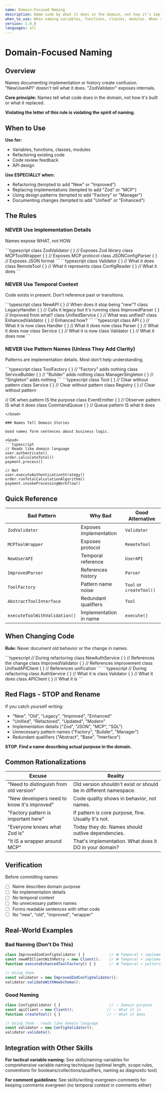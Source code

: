 ```yaml
---
name: Domain-Focused Naming
description: Name code by what it does in the domain, not how it's implemented or its history
when_to_use: When naming variables, functions, classes, modules. When reviewing code with vague names. When refactoring and tempted to add "New" or "Improved". When using implementation details like "ZodValidator" or pattern names like "Factory".
version: 1.0.0
languages: all
---
```


# Domain-Focused Naming

## Overview

Names documenting implementation or history create confusion. "NewUserAPI" doesn't tell what it does. "ZodValidator" exposes internals.

**Core principle:** Names tell what code does in the domain, not how it's built or what it replaced.

**Violating the letter of this rule is violating the spirit of naming.**

## When to Use

**Use for:**

- Variables, functions, classes, modules
- Refactoring existing code
- Code review feedback
- API design

**Use ESPECIALLY when:**

- Refactoring (tempted to add "New" or "Improved")
- Replacing implementations (tempted to add "Zod" or "MCP")
- Using design patterns (tempted to add "Factory" or "Manager")
- Documenting changes (tempted to add "Unified" or "Enhanced")

## The Rules

### NEVER Use Implementation Details

Names expose WHAT, not HOW.

<Bad>
```typescript
class ZodValidator { }          // Exposes Zod library
class MCPToolWrapper { }        // Exposes MCP protocol
class JSONConfigParser { }      // Exposes JSON format
```
</Bad>

<Good>
```typescript
class Validator { }             // What it does
class RemoteTool { }           // What it represents
class ConfigReader { }         // What it does
```
</Good>

### NEVER Use Temporal Context

Code exists in present. Don't reference past or transitions.

<Bad>
```typescript
class NewAPI { }               // When does it stop being "new"?
class LegacyHandler { }        // Calls it legacy but it's running
class ImprovedParser { }       // Improved from what?
class UnifiedService { }       // What was unified?
class EnhancedValidator { }    // Enhanced how?
```
</Bad>

<Good>
```typescript
class API { }                  // What it is now
class Handler { }              // What it does now
class Parser { }               // What it does now
class Service { }              // What it is now
class Validator { }            // What it does now
```
</Good>

### NEVER Use Pattern Names (Unless They Add Clarity)

Patterns are implementation details. Most don't help understanding.

<Bad>
```typescript
class ToolFactory { }          // "Factory" adds nothing
class ServiceBuilder { }       // "Builder" adds nothing
class ManagerSingleton { }     // "Singleton" adds nothing
```
</Bad>

<Good>
```typescript
class Tool { }                 // Clear without pattern
class Service { }              // Clear without pattern
class Registry { }             // Clear without pattern

// OK when pattern IS the purpose
class EventEmitter { } // Observer pattern IS what it does
class CommandQueue { } // Queue pattern IS what it does

````
</Good>

### Names Tell Domain Stories

Good names form sentences about business logic.

<Good>
```typescript
// Reads like domain language
user.authenticate()
order.calculateTotal()
payment.process()

// Not
user.executeAuthenticationStrategy()
order.runTotalCalculationAlgorithm()
payment.invokeProcessingWorkflow()
````

</Good>

## Quick Reference

| Bad Pattern                   | Why Bad                | Good Alternative         |
| ----------------------------- | ---------------------- | ------------------------ |
| `ZodValidator`                | Exposes implementation | `Validator`              |
| `MCPToolWrapper`              | Exposes protocol       | `RemoteTool`             |
| `NewUserAPI`                  | Temporal reference     | `UserAPI`                |
| `ImprovedParser`              | References history     | `Parser`                 |
| `ToolFactory`                 | Pattern name noise     | `Tool` or `createTool()` |
| `AbstractToolInterface`       | Redundant qualifiers   | `Tool`                   |
| `executeToolWithValidation()` | Implementation in name | `execute()`              |

## When Changing Code

**Rule:** Never document old behavior or the change in names.

<Bad>
```typescript
// During refactoring
class NewAuthService { }       // References the change
class ImprovedValidator { }    // References improvement
class UnifiedAPIClient { }     // References unification
```
</Bad>

<Good>
```typescript
// During refactoring
class AuthService { }          // What it is
class Validator { }            // What it does
class APIClient { }            // What it is
```
</Good>

## Red Flags - STOP and Rename

If you catch yourself writing:

- "New", "Old", "Legacy", "Improved", "Enhanced"
- "Unified", "Refactored", "Updated", "Modern"
- Implementation details ("Zod", "JSON", "MCP", "SQL")
- Unnecessary pattern names ("Factory", "Builder", "Manager")
- Redundant qualifiers ("Abstract", "Base", "Interface")

**STOP. Find a name describing actual purpose in the domain.**

## Common Rationalizations

| Excuse                                      | Reality                                                          |
| ------------------------------------------- | ---------------------------------------------------------------- |
| "Need to distinguish from old version"      | Old version shouldn't exist or should be in different namespace. |
| "New developers need to know it's improved" | Code quality shows in behavior, not names.                       |
| "Factory pattern is important here"         | If pattern is core purpose, fine. Usually it's not.              |
| "Everyone knows what Zod is"                | Today they do. Names should outlive dependencies.                |
| "It IS a wrapper around MCP"                | That's implementation. What does it DO in your domain?           |

## Verification

Before committing names:

- [ ] Name describes domain purpose
- [ ] No implementation details
- [ ] No temporal context
- [ ] No unnecessary pattern names
- [ ] Forms readable sentences with other code
- [ ] No "new", "old", "improved", "wrapper"

## Real-World Examples

### Bad Naming (Don't Do This)

```typescript
class ImprovedZodConfigValidator { }           // ❌ Temporal + implementation
const newAPIClientWithRetry = new Client();    // ❌ Temporal + implementation
function executeEnhancedToolFactory() { }      // ❌ Temporal + pattern noise

// Using them
const validator = new ImprovedZodConfigValidator();
validator.validateWithNewSchema();
```

### Good Naming

```typescript
class ConfigValidator { }                      // ✅ Domain purpose
const apiClient = new Client();               // ✅ What it is
function createTool() { }                     // ✅ What it does

// Using them - reads like domain language
const validator = new ConfigValidator();
validator.validate();
```

## Integration with Other Skills

**For tactical variable naming:** See skills/naming-variables for comprehensive variable naming techniques (optimal length, scope rules, conventions for booleans/collections/qualifiers, naming as diagnostic tool)

**For comment guidelines:** See skills/writing-evergreen-comments for keeping comments evergreen (no temporal context in comments either)

